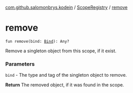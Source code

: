 [com.github.salomonbrys.kodein](../index.md) / [ScopeRegistry](index.md) / [remove](.)

# remove

`fun remove(bind: `[`Bind`](../-kodein/-bind/index.md)`): Any?`

Remove a singleton object from this scope, if it exist.

### Parameters

`bind` - The type and tag of the singleton object to remove.

**Return**
The removed object, if it was found in the scope.

